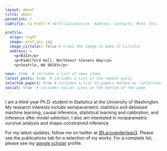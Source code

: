 ```yaml
---
layout: about
title: about
permalink: /
subtitle: <a href='#'>Affiliations</a>. Address. Contacts. Moto. Etc.

profile:
  align: right
  image: prof_pic.jpg
  image_circular: false # crops the image to make it circular
  address: >
    <p>B313</p>
    <p>Padelford Hall, Northeast Stevens Way</p>
    <p>Seattle, WA 98103</p>

news: true  # includes a list of news items
latest_posts: true  # includes a list of the newest posts
selected_papers: true # includes a list of papers marked as "selected={true}"
social: true  # includes social icons at the bottom of the page
---
```


I am a third-year Ph.D. student in Statistics at the University of Washington. My research interests include semiparametric statistics and debiased machine learning, causal inference, statistical learning and calibration, and inference after model selection. I also am interested in nonparametric survival analysis and shape-constrained inference.

 

For my latest updates, follow me on twitter at [@Larsvanderlaan3](https://twitter.com/LarsvanderLaan3). Please see the publications tab for a selection of my works. For a complete list, please see my [google scholar](https://scholar.google.com/citations?user=0bwP0i4AAAAJ&hl=en) profile.
